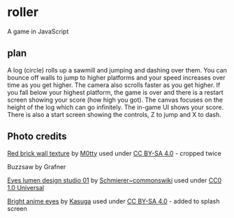 # roller
A game in JavaScript

## plan
A log (circle) rolls up a sawmill and jumping and dashing over them. You can bounce off walls to jump to higher platforms and your speed increases over time as you get higher. The camera also scrolls faster as you get higher. If you fall below your highest platform, the game is over and there is a restart screen showing your score (how high you got). The canvas focuses on the height of the log which can go infinitely. The in-game UI shows your score. There is also a start screen showing the controls, Z to jump and X to dash.

## Photo credits
[Red brick wall texture](https://commons.wikimedia.org/wiki/File:Red_brick_wall_texture.JPG) by [M0tty](https://commons.wikimedia.org/wiki/User:M0tty) used under [CC BY-SA 4.0](https://creativecommons.org/licenses/by-sa/4.0/legalcode) - cropped twice

Buzzsaw by Grafner

[Eyes lumen design studio 01](https://commons.wikimedia.org/wiki/File:Eyes_lumen_design_studio_01.svg) by [Schmierer~commonswiki](https://commons.wikimedia.org/wiki/User:Schmierer~commonswiki) used under [CC0 1.0 Universal](https://creativecommons.org/publicdomain/zero/1.0/deed.en)

[Bright anime eyes](https://commons.wikimedia.org/wiki/File:Bright_anime_eyes.svg) by [Kasuga](https://commons.wikimedia.org/wiki/User:Kasuga) used under [CC BY-SA 4.0](https://creativecommons.org/licenses/by-sa/4.0/legalcode) - added to splash screen
